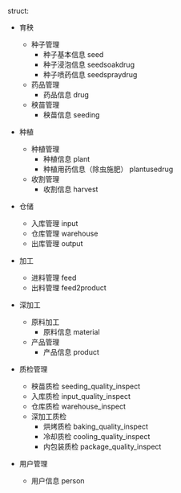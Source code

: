 struct:

- 育秧
	- 种子管理
		- 种子基本信息 seed
		- 种子浸泡信息 seedsoakdrug
		- 种子喷药信息 seedspraydrug
	- 药品管理
		- 药品信息 drug
	- 秧苗管理
		- 秧苗信息 seeding

- 种植
	- 种植管理
		- 种植信息 plant
		- 种植用药信息（除虫施肥） plantusedrug
	- 收割管理
		- 收割信息 harvest

- 仓储
	- 入库管理 input
	- 仓库管理 warehouse
	- 出库管理 output

- 加工
	- 进料管理 feed
	- 出料管理 feed2product

- 深加工
	- 原料加工 
		- 原料信息 material
	- 产品管理 
		- 产品信息 product



- 质检管理
	- 秧苗质检 seeding_quality_inspect
	- 入库质检 input_quality_inspect
	- 仓库质检 warehouse_inspect
	- 深加工质检
		- 烘烤质检 baking_quality_inspect
		- 冷却质检 cooling_quality_inspect
		- 内包装质检 package_quality_inspect

- 用户管理
	- 用户信息 person
